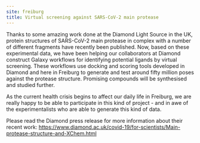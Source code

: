 ```yaml
---
site: freiburg
title: Virtual screening against SARS-CoV-2 main protease
---
```


Thanks to some amazing work done at the Diamond Light Source in the UK, protein structures of SARS-CoV-2 main protease in complex with a number of different fragments have recently been published. Now, based on these experimental data, we have been helping our collaborators at Diamond construct Galaxy workflows for identifying potential ligands by virtual screening. These workflows use docking and scoring tools developed in Diamond and here in Freiburg to generate and test around fifty million poses against the protease structure. Promising compounds will be synthesised and studied further.

As the current health crisis begins to affect our daily life in Freiburg, we are really happy to be able to participate in this kind of project - and in awe of the experimentalists who are able to generate this kind of data.

Please read the Diamond press release for more information about their recent work: https://www.diamond.ac.uk/covid-19/for-scientists/Main-protease-structure-and-XChem.html
